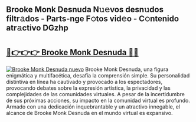 ## Brooke Monk Desnuda N𝚞𝚎vos desn𝚞dos filtr𝚊dos - Parts-nge F𝚘tos vid𝚎o - C𝚘ntenido atr𝚊ctivo DGzhp

# <h2><a href="http://mb2wgz.tromn.icu/?c=Brooke+Monk+Desnuda">🔗👉👉👉 Brooke Monk Desnuda 🔗🔗</a></h2>

[![Brooke Monk Desnuda nuevo](https://i.imgur.com/pEAQMta.gif)](http://mb2wgz.tromn.icu/?c=Brooke+Monk+Desnuda)
Brooke Monk Desnuda, una figura enigmática y multifacética, desafía la comprensión simple. Su personalidad distintiva en línea ha cautivado y provocado a los espectadores, provocando debates sobre la expresión artística, la privacidad y las complejidades de las comunidades virtuales. A pesar de la incertidumbre de sus próximas acciones, su impacto en la comunidad virtual es profundo. Armado con una dedicación inquebrantable y un atractivo innegable, el alcance de Brooke Monk Desnuda en el mundo virtual es expansivo.
